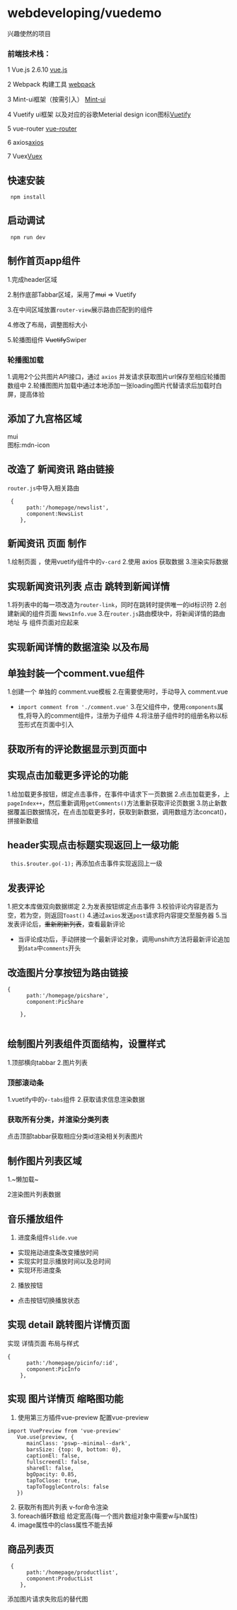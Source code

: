 # webdeveloping/vuedemo
兴趣使然的项目

### 前端技术栈：
 1 Vue.js 2.6.10 [vue.js](https://cn.vuejs.org/)  

 2 Webpack 构建工具 [webpack](https://webpack.js.org/)  

 3 Mint-ui框架（按需引入） [Mint-ui](http://mint-ui.github.io/)  

 4 Vuetify ui框架 以及对应的谷歌Meterial design icon图标[Vuetify](https://vuetifyjs.comzh-Hans)  
 
 5 vue-router [vue-router](https://router.vuejs.org)  

 6 axios[axios](https://github.com/axios/axios)  
 
 7 Vuex[Vuex](https://vuex.vuejs.org/)
## 快速安装

 ```
  npm install
```
## 启动调试
 ```
  npm run dev
```



## 制作首页app组件

1.完成header区域

2.制作底部Tabbar区域，采用了~~mui~~ => Vuetify 
 
3.在中间区域放置`router-view`展示路由匹配到的组件 

4.修改了布局，调整图标大小 

5.轮播图组件 ~~Vuetify~~Swiper


### 轮播图加载
1.调用2个公共图片API接口，通过 `axios` 并发请求获取图片url保存至相应轮播图数组中
2.轮播图图片加载中通过本地添加一张loading图片代替请求后加载时白屏，提高体验
## 添加了九宫格区域
mui  
图标:mdn-icon
## 改造了 新闻资讯 路由链接
`router.js`中导入相关路由
```
 {
      path:'/homepage/newslist',
      component:NewsList
    },
```
## 新闻资讯 页面 制作
1.绘制页面 ，使用vuetify组件中的`v-card`
2.使用 axios 获取数据
3.渲染实际数据
## 实现新闻资讯列表 点击 跳转到新闻详情
1.将列表中的每一项改造为`router-link`，同时在跳转时提供唯一的id标识符
2.创建新闻的组件页面 `NewsInfo.vue`
3.在`router.js`路由模块中，将新闻详情的路由地址 与 组件页面对应起来
## 实现新闻详情的数据渲染 以及布局

## 单独封装一个comment.vue组件
1.创建一个 单独的 comment.vue模板
2.在需要使用时，手动导入 comment.vue
 + `import comment from './comment.vue'`
 3.在父组件中，使用`components`属性,将导入的comment组件，注册为子组件
 4.将注册子组件时的组册名称以标签形式在页面中引入
 ## 获取所有的评论数据显示到页面中

 ## 实现点击加载更多评论的功能
 1.给加载更多按钮，绑定点击事件，在事件中请求下一页数据
 2.点击加载更多，上`pageIndex++`，然后重新调用`getComments()`方法重新获取评论页数据
 3.防止新数据覆盖旧数据情况，在点击加载更多时，获取到新数据，调用数组方法concat()，拼接新数组

 ## header实现点击标题实现返回上一级功能
` this.$router.go(-1);`
再添加点击事件实现返回上一级
 ## 发表评论
1.把文本库做双向数据绑定
2.为发表按钮绑定点击事件
3.校验评论内容是否为空，若为空，则返回`Toast()`
4.通过`axios`发送`post`请求将内容提交至服务器
5.当发表评论后，~~重新刷新列表~~，查看最新评论
 + 当评论成功后，手动拼接一个最新评论对象，调用unshift方法将最新评论追加到`data`中`comments`开头

 ## 改造图片分享按钮为路由链接

```
{ 
      path:'/homepage/picshare',
      component:PicShare
      
    },
    
```

 ## 绘制图片列表组件页面结构，设置样式
 1.顶部横向tabbar
 2.图片列表
 ### 顶部滚动条
 1.vuetify中的`v-tabs`组件
 2.获取请求信息渲染数据
### 获取所有分类，并渲染分类列表
点击顶部tabbar获取相应分类id渲染相关列表图片 
## 制作图片列表区域
1.~懒加载~

2渲染图片列表数据
## 音乐播放组件
1. 进度条组件`slide.vue`

+ 实现拖动进度条改变播放时间
+ 实现实时显示播放时间以及总时间
+ 实现环形进度条
2. 播放按钮
+ 点击按钮切换播放状态




## 实现 detail 跳转图片详情页面

实现 详情页面 布局与样式
```
{ 
      path:'/homepage/picinfo/:id',
      component:PicInfo
    },
```


## 实现 图片详情页 缩略图功能 
1. 使用第三方插件vue-preview
   配置vue-preview
```
import VuePreview from 'vue-preview'
   Vue.use(preview, {
      mainClass: 'pswp--minimal--dark',
      barsSize: {top: 0, bottom: 0},
      captionEl: false,
      fullscreenEl: false,
      shareEl: false,
      bgOpacity: 0.85,
      tapToClose: true,
      tapToToggleControls: false
   })
```

   
2. 获取所有图片列表 v-for命令渲染
3. foreach循环数组 给定宽高(每一个图片数组对象中需要w与h属性)
4. image属性中的class属性不能去掉
## 商品列表页
```
 {
      path:'/homepage/productlist',
      component:ProductList
    },
```
添加图片请求失败后的替代图
